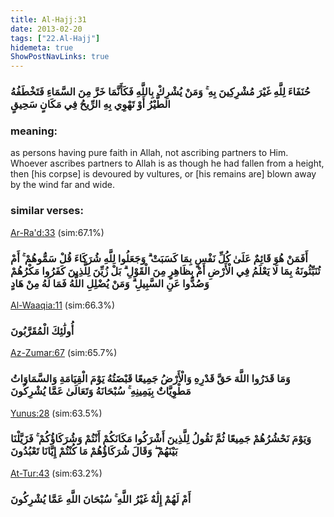 ```yaml
---
title: Al-Hajj:31
date: 2013-02-20
tags: ["22.Al-Hajj"]
hidemeta: true 
ShowPostNavLinks: true 
---
```

### حُنَفَاءَ لِلَّهِ غَيْرَ مُشْرِكِينَ بِهِ ۚ وَمَنْ يُشْرِكْ بِاللَّهِ فَكَأَنَّمَا خَرَّ مِنَ السَّمَاءِ فَتَخْطَفُهُ الطَّيْرُ أَوْ تَهْوِي بِهِ الرِّيحُ فِي مَكَانٍ سَحِيقٍ
### meaning: 
as persons having pure faith in Allah, not ascribing partners to Him. Whoever ascribes partners to Allah is as though he had fallen from a height, then [his corpse] is devoured by vultures, or [his remains are] blown away by the wind far and wide.
### similar verses: 

[Ar-Ra'd:33](/13/33) (sim:67.1%)

### أَفَمَنْ هُوَ قَائِمٌ عَلَىٰ كُلِّ نَفْسٍ بِمَا كَسَبَتْ ۗ وَجَعَلُوا لِلَّهِ شُرَكَاءَ قُلْ سَمُّوهُمْ ۚ أَمْ تُنَبِّئُونَهُ بِمَا لَا يَعْلَمُ فِي الْأَرْضِ أَمْ بِظَاهِرٍ مِنَ الْقَوْلِ ۗ بَلْ زُيِّنَ لِلَّذِينَ كَفَرُوا مَكْرُهُمْ وَصُدُّوا عَنِ السَّبِيلِ ۗ وَمَنْ يُضْلِلِ اللَّهُ فَمَا لَهُ مِنْ هَادٍ

[Al-Waaqia:11](/56/11) (sim:66.3%)

### أُولَٰئِكَ الْمُقَرَّبُونَ

[Az-Zumar:67](/39/67) (sim:65.7%)

### وَمَا قَدَرُوا اللَّهَ حَقَّ قَدْرِهِ وَالْأَرْضُ جَمِيعًا قَبْضَتُهُ يَوْمَ الْقِيَامَةِ وَالسَّمَاوَاتُ مَطْوِيَّاتٌ بِيَمِينِهِ ۚ سُبْحَانَهُ وَتَعَالَىٰ عَمَّا يُشْرِكُونَ

[Yunus:28](/10/28) (sim:63.5%)

### وَيَوْمَ نَحْشُرُهُمْ جَمِيعًا ثُمَّ نَقُولُ لِلَّذِينَ أَشْرَكُوا مَكَانَكُمْ أَنْتُمْ وَشُرَكَاؤُكُمْ ۚ فَزَيَّلْنَا بَيْنَهُمْ ۖ وَقَالَ شُرَكَاؤُهُمْ مَا كُنْتُمْ إِيَّانَا تَعْبُدُونَ

[At-Tur:43](/52/43) (sim:63.2%)

### أَمْ لَهُمْ إِلَٰهٌ غَيْرُ اللَّهِ ۚ سُبْحَانَ اللَّهِ عَمَّا يُشْرِكُونَ

